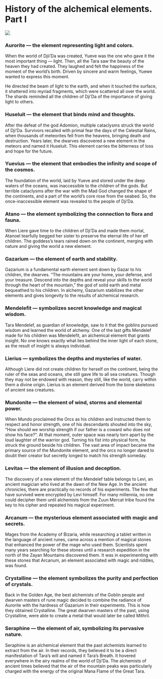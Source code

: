 # History of the alchemical elements. Part I

![](3Mendelef.2x.jpg)

### Aurorite — the element representing light and colors.
When the world of Djii’Da was created, Yueve was the one who gave it the most important thing — light. Then, all the Tara saw the beauty of the heaven they had created. They laughed and felt the happiness of the moment of the world’s birth. Driven by sincere and warm feelings, Yuewe wanted to express this moment.

He directed the beam of light to the earth, and when it touched the surface, it shattered into myriad fragments, which were scattered all over the world. The shards reminded all the children of Dji’Da of the importance of giving light to others.

### Huseluit — the element that binds mind and thoughts.
After the defeat of the god Adomion, multiple cataclysms struck the world of Dji’Da. Survivors recalled with primal fear the days of the Celestial Rains, when thousands of meteorites fell from the heavens, bringing death and destruction. Years later, the dwarves discovered a new element in the meteors and named it Huseluit. This element carries the bitterness of loss and hope for the future.

### Yuevius — the element that embodies the infinity and scope of the cosmos.
The foundation of the world, laid by Yueve and stored under the deep waters of the oceans, was inaccessible to the children of the gods. But terrible cataclysms after the war with the Mad God changed the shape of the continents, and a part of the world’s core rose from the seabed. So, the once-inaccessible element was revealed to the people of Dji’Da.

### Atano — the element symbolizing the connection to flora and fauna.
When Liere gave time to the children of Dji’Da and made them mortal, Atanoel tearfully begged her sister to preserve the eternal life of her elf children. The goddess’s tears rained down on the continent, merging with nature and giving the world a new element.

### Gazarium — the element of earth and stability.
Gazarium is a fundamental earth element sent down by Gazar to his children, the dwarves. “The mountains are your home, your defense, and your treasure. Descend into the depths and reveal your skills to the world through the heart of the mountain,” the god of solid earth and metal bequeathed to his children. In alchemy, Gazarium stabilizes the other elements and gives longevity to the results of alchemical research.

### Mendelefit — symbolizes secret knowledge and magical wisdom.
Tara Mendelef, as guardian of knowledge, saw to it that the goblins pursued wisdom and learned the world of alchemy. One of the last gifts Mendelef made for his children was Mendelefit, an alchemical element that grants insight. No one knows exactly what lies behind the inner light of each stone, as the result of insight is always individual.

### Lierius — symbolizes the depths and mysteries of water.
Although Liere did not create children for herself on the continent, being the ruler of the seas and oceans, she still gave life to all sea creatures. Though they may not be endowed with reason, they still, like the world, carry within them a divine origin. Lierius is an element derived from the bone skeletons of ancient sea creatures.

### Mundonite — the element of wind, storms and elemental power.
When Mundo proclaimed the Orcs as his children and instructed them to respect and honor strength, one of his descendants shouted into the sky, “How should we worship strength if our father is a coward who does not show his face?”. At that moment, outer space was nearly torn apart by the loud laughter of the warrior god. Turning his fist into physical form, he struck the ground beside his children. The vast area of impact became the primary source of the Mundonite element, and the orcs no longer dared to doubt their creator but secretly longed to match his strength someday.

### Levitas — the element of illusion and deception.
The discovery of a new element of the Mendelef table belongs to Levi, an ancient magician who lived at the dawn of the New Age. In the ancient chronicles, there are practically no records of his experiments. The few that have survived were encrypted by Levi himself. For many millennia, no one could decipher them until alchemists from the Zuun Mercat tribe found the key to his cipher and repeated his magical experiment.

### Arcanum — the mysterious element associated with magic and secrets.
Mages from the Academy of Bizaria, while researching a tablet written in the language of ancient runes, came across a mention of magical stones that enhanced the power of the mage who used them. Scientists spent many years searching for these stones until a research expedition in the north of the Zayan Mountains discovered them. It was in experimenting with these stones that Arcanum, an element associated with magic and riddles, was found.

### Crystalline — the element symbolizes the purity and perfection of crystals.
Back in the Golden Age, the best alchemists of the Goblin people and dwarven masters of rune magic decided to combine the radiance of Aurorite with the hardness of Gazarium in their experiments. This is how they obtained Crystalline. The great dwarven masters of the past, using Crystalline, were able to create a metal that would later be called Mithril.

### Seraphine — the element of air, symbolizing its pervasive nature.
Seraphine is an alchemical element that the past alchemists learned to extract from the air. In their records, they believed it to be a direct manifestation of Tara’s will and named it Tara’s Breath. It hovered everywhere in the airy realms of the world of Dji’Da. The alchemists of ancient times believed that the air of the mountain peaks was particularly charged with the energy of the original Mana Flame of the Great Tara.